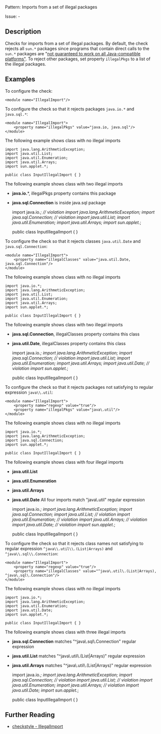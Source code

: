 Pattern: Imports from a set of illegal packages

Issue: -

## Description

Checks for imports from a set of illegal packages. By default, the check rejects all `sun.*` packages since programs that contain direct calls to the `sun.*` packages are "[not guaranteed to work on all Java-compatible platforms"](http://www.oracle.com/technetwork/java/faq-sun-packages-142232.html). To reject other packages, set property `illegalPkgs` to a list of the illegal packages. 

## Examples

To configure the check: 
    
    
    <module name="IllegalImport"/>
            

To configure the check so that it rejects packages `java.io.*` and `java.sql.*`: 
    
    
    <module name="IllegalImport">
        <property name="illegalPkgs" value="java.io, java.sql"/>
    </module>
            

The following example shows class with no illegal imports 
    
    
    import java.lang.ArithmeticException;
    import java.util.List;
    import java.util.Enumeration;
    import java.util.Arrays;
    import sun.applet.*;
    
    public class InputIllegalImport { }
            

The following example shows class with two illegal imports 

  - **java.io.***, illegalPkgs property contains this package
  - **java.sql.Connection** is inside java.sql package
    
    
    import java.io.*;           // violation
    import java.lang.ArithmeticException;
    import java.sql.Connection; // violation
    import java.util.List;
    import java.util.Enumeration;
    import java.util.Arrays;
    import sun.applet.*;
    
    public class InputIllegalImport { }
            

To configure the check so that it rejects classes `java.util.Date` and `java.sql.Connection`: 
    
    
    <module name="IllegalImport">
        <property name="illegalClasses" value="java.util.Date, java.sql.Connection"/>
    </module>
            

The following example shows class with no illegal imports 
    
    
    import java.io.*;
    import java.lang.ArithmeticException;
    import java.util.List;
    import java.util.Enumeration;
    import java.util.Arrays;
    import sun.applet.*;
    
    public class InputIllegalImport { }
            

The following example shows class with two illegal imports 

  - **java.sql.Connection**, illegalClasses property contains this class
  - **java.util.Date**, illegalClasses property contains this class
    
    
    import java.io.*;
    import java.lang.ArithmeticException;
    import java.sql.Connection; // violation
    import java.util.List;
    import java.util.Enumeration;
    import java.util.Arrays;
    import java.util.Date;      // violation
    import sun.applet.*;
    
    public class InputIllegalImport { }
            

To configure the check so that it rejects packages not satisfying to regular expression `java\\.util`: 
    
    
    <module name="IllegalImport">
        <property name="regexp" value="true"/>
        <property name="illegalPkgs" value="java\.util"/>
    </module>
            

The following example shows class with no illegal imports 
    
    
    import java.io.*;
    import java.lang.ArithmeticException;
    import java.sql.Connection;
    import sun.applet.*;
    
    public class InputIllegalImport { }
            

The following example shows class with four illegal imports 

  - **java.util.List**
  - **java.util.Enumeration**
  - **java.util.Arrays**
  - **java.util.Date**
All four imports match "java\\.util" regular expression 
    
    
    import java.io.*;
    import java.lang.ArithmeticException;
    import java.sql.Connection;
    import java.util.List;          // violation
    import java.util.Enumeration;   // violation
    import java.util.Arrays;        // violation
    import java.util.Date;          // violation
    import sun.applet.*;
    
    public class InputIllegalImport { }
            

To configure the check so that it rejects class names not satisfying to regular expression `^java\\.util\\.(List|Arrays)` and `^java\\.sql\\.Connection`: 
    
    
    <module name="IllegalImport">
        <property name="regexp" value="true"/>
        <property name="illegalClasses" value="^java\.util\.(List|Arrays), ^java\.sql\.Connection"/>
    </module>
            

The following example shows class with no illegal imports 
    
    
    import java.io.*;
    import java.lang.ArithmeticException;
    import java.util.Enumeration;
    import java.util.Date;
    import sun.applet.*;
    
    public class InputIllegalImport { }
            

The following example shows class with three illegal imports 

  - **java.sql.Connection** matches "^java\\.sql\\.Connection" regular expression
  - **java.util.List** matches "^java\\.util\\.(List|Arrays)" regular expression
  - **java.util.Arrays** matches "^java\\.util\\.(List|Arrays)" regular expression
    
    
    import java.io.*;
    import java.lang.ArithmeticException;
    import java.sql.Connection;     // violation
    import java.util.List;          // violation
    import java.util.Enumeration;
    import java.util.Arrays;        // violation
    import java.util.Date;
    import sun.applet.*;
    
    public class InputIllegalImport { }

## Further Reading

* [checkstyle - IllegalImport](http://checkstyle.sourceforge.net/config_imports.html#IllegalImport)